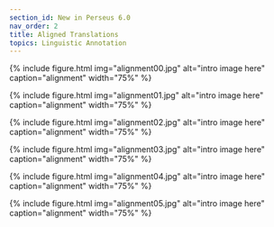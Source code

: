 ```yaml
---
section_id: New in Perseus 6.0
nav_order: 2
title: Aligned Translations
topics: Linguistic Annotation
---
```




{% include figure.html img="alignment00.jpg" alt="intro image here" caption="alignment" width="75%" %}


{% include figure.html img="alignment01.jpg" alt="intro image here" caption="alignment" width="75%" %}


{% include figure.html img="alignment02.jpg" alt="intro image here" caption="alignment" width="75%" %}


{% include figure.html img="alignment03.jpg" alt="intro image here" caption="alignment" width="75%" %}


{% include figure.html img="alignment04.jpg" alt="intro image here" caption="alignment" width="75%" %}


{% include figure.html img="alignment05.jpg" alt="intro image here" caption="alignment" width="75%" %}

